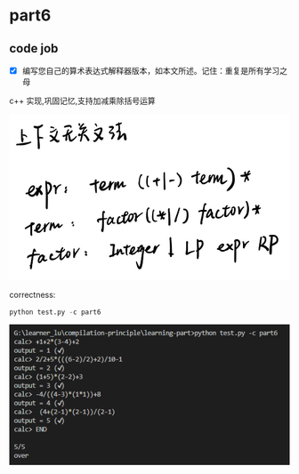 # part6

## code job

- [x] 编写您自己的算术表达式解释器版本，如本文所述。记住：重复是所有学习之母

c++ 实现,巩固记忆,支持加减乘除括号运算

<img src="https://raw.githubusercontent.com/learner-lu/picbed/master/asdqw.jpg" height="300">

correctness:

```python
python test.py -c part6
```

![20220407002435](https://raw.githubusercontent.com/learner-lu/picbed/master/20220407002435.png)
